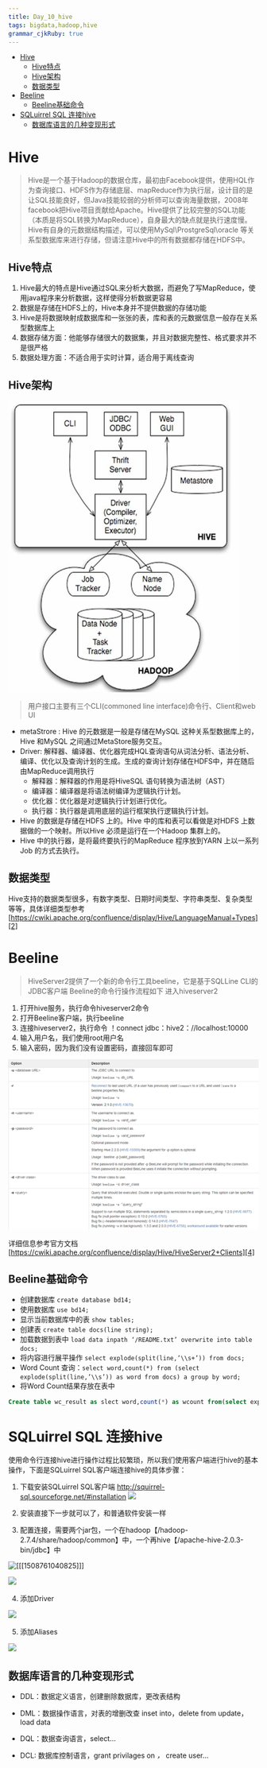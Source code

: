 ```yaml
---
title: Day_10_hive
tags: bigdata,hadoop,hive
grammar_cjkRuby: true
---
```


* [Hive](#hive)
	* [Hive特点](#hive特点)
	* [Hive架构](#hive架构)
	* [数据类型](#数据类型)
* [Beeline](#beeline)
	* [Beeline基础命令](#beeline基础命令)
* [SQLuirrel SQL 连接hive](#sqluirrel-sql-连接hive)
	* [数据库语言的几种变现形式](#数据库语言的几种变现形式)

# Hive
> Hive是一个基于Hadoop的数据仓库，最初由Facebook提供，使用HQL作为查询接口、HDFS作为存储底层、mapReduce作为执行层，设计目的是让SQL技能良好，但Java技能较弱的分析师可以查询海量数据，2008年facebook把Hive项目贡献给Apache。Hive提供了比较完整的SQL功能（本质是将SQL转换为MapReduce），自身最大的缺点就是执行速度慢。Hive有自身的元数据结构描述，可以使用MySql\ProstgreSql\oracle 等关系型数据库来进行存储，但请注意Hive中的所有数据都存储在HDFS中。
## Hive特点
1.	Hive最大的特点是Hive通过SQL来分析大数据，而避免了写MapReduce，使用java程序来分析数据，这样使得分析数据更容易
2.	数据是存储在HDFS上的，Hive本身并不提供数据的存储功能
3.	Hive是将数据映射成数据库和一张张的表，库和表的元数据信息一般存在关系型数据库上
4.	数据存储方面：他能够存储很大的数据集，并且对数据完整性、格式要求并不是很严格
5.	数据处理方面：不适合用于实时计算，适合用于离线查询

## Hive架构

![hive架构示意图][1]

> 用户接口主要有三个CLI(commoned line interface)命令行、Client和web UI
- metaStrore : Hive 的元数据是一般是存储在MySQL 这种关系型数据库上的，Hive 和MySQL 之间通过MetaStore服务交互。
- Driver: 解释器、编译器、优化器完成HQL查询语句从词法分析、语法分析、编译、优化以及查询计划的生成。生成的查询计划存储在HDFS中，并在随后由MapReduce调用执行
	- 解释器：解释器的作用是将HiveSQL 语句转换为语法树（AST）
	- 编译器：编译器是将语法树编译为逻辑执行计划。
	- 优化器：优化器是对逻辑执行计划进行优化。
	- 执行器：执行器是调用底层的运行框架执行逻辑执行计划。
- Hive 的数据是存储在HDFS 上的。Hive 中的库和表可以看做是对HDFS 上数据做的一个映射。所以Hive 必须是运行在一个Hadoop 集群上的。
- Hive 中的执行器，是将最终要执行的MapReduce 程序放到YARN 上以一系列Job 的方式去执行。

## 数据类型

Hive支持的数据类型很多，有数字类型、日期时间类型、字符串类型、复杂类型等等，具体详细类型参考[https://cwiki.apache.org/confluence/display/Hive/LanguageManual+Types][2]
 
 # Beeline
> HiveServer2提供了一个新的命令行工具beeline，它是基于SQLLine CLI的JDBC客户端
Beeline的命令行操作流程如下
进入hiveserver2
1.	打开hive服务，执行命令hiveserver2命令
2.	打开Beeline客户端，执行beeline
3.	连接hiveserver2，执行命令 ！connect jdbc：hive2：//localhost:10000
4.	输入用户名，我们使用root用户名
5.	输入密码，因为我们没有设置密码，直接回车即可

![beeline数据类型][3]

详细信息参考官方文档 [https://cwiki.apache.org/confluence/display/Hive/HiveServer2+Clients][4]

## Beeline基础命令

- 创建数据库 `create database bd14;`
- 使用数据库 `use bd14;`
- 显示当前数据库中的表 `show tables;`
- 创建表 `create table docs(line string);`
- 加载数据到表中 `load data inpath ‘/README.txt’ overwrite into table docs;`
- 将内容进行展平操作 `select explode(split(line,’\\s+’)) from docs;`
- Word Count 查询：`select word,count(*) from (select explode(split(line,’\\s’)) as word from docs) a group by word;`
- 将Word Count结果存放在表中

``` sql
Create table wc_result as slect word,count(*) as wcount from(select explode(split(line,‘\\s+’))as word from docs) a group by word
```

# SQLuirrel SQL 连接hive

使用命令行连接hive进行操作过程比较繁琐，所以我们使用客户端进行hive的基本操作，下面是SQLuirrel SQL客户端连接hive的具体步骤：
1.	下载安装SQLuirrel SQL客户端 http://squirrel-sql.sourceforge.net/#installation
![][5]

2.	安装直接下一步就可以了，和普通软件安装一样
3.	配置连接，需要两个jar包，一个在hadoop【/hadoop-2.7.4/share/hadoop/common】中，一个再hive【/apache-hive-2.0.3-bin/jdbc】中

![][6]

![][7]

4.	添加Driver

![][8]

5.	添加Aliases

![][9]

## 数据库语言的几种变现形式

- DDL：数据定义语言，创建删除数据库，更改表结构
- DML：数据操作语言，对表的增删改查 inset into，delete from update，load data
- DQL：数据查询语言，select…
- DCL: 数据库控制语言，grant privilages on *，* create user…



  [1]: https://www.github.com/xiesen310/notes_Images/raw/master/images/1508760689186.jpg
  [2]: https://cwiki.apache.org/confluence/display/Hive/LanguageManual+Types
  [3]: https://www.github.com/xiesen310/notes_Images/raw/master/images/1508760834917.jpg
  [4]: https://cwiki.apache.org/confluence/display/Hive/HiveServer2+Clients
  [5]: https://www.github.com/xiesen310/notes_Images/raw/master/images/1508761018464.jpg
  [6]: http://markdown.xiaoshujiang.com/img/spinner.gif "[[[1508761040825]]]"
  [7]: https://www.github.com/xiesen310/notes_Images/raw/master/images/1508761049585.jpg
  [8]: https://www.github.com/xiesen310/notes_Images/raw/master/images/1508761069428.jpg
  [9]: https://www.github.com/xiesen310/notes_Images/raw/master/images/1508761086061.jpg